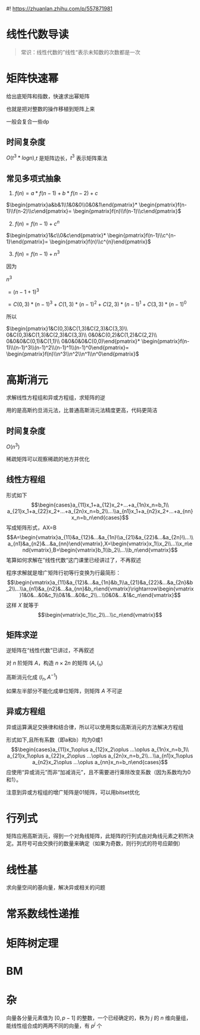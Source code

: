 #! https://zhuanlan.zhihu.com/p/557871981
# 线性代数导读
>常识：线性代数的”线性“表示未知数的次数都是一次
# 矩阵快速幂
给出底矩阵和指数，快速求出幂矩阵

也就是把对整数的操作移植到矩阵上来

一般会复合一些dp
## 时间复杂度
$O(t^3*log n)$,$t$ 是矩阵边长，$t^3$ 表示矩阵乘法

## 常见多项式抽象

1. $f(n) = a * f(n-1) + b * f(n-2) +c$

$\begin{pmatrix}a&b&1\\1&0&0\\0&0&1\end{pmatrix}*
\begin{pmatrix}f(n-1)\\f(n-2)\\c\end{pmatrix}=
\begin{pmatrix}f(n)\\f(n-1)\\c\end{pmatrix}$

2. $f(n) = f(n-1) + c^n$

$\begin{pmatrix}1&c\\0&c\end{pmatrix}*
\begin{pmatrix}f(n-1)\\c^{n-1}\end{pmatrix}=
\begin{pmatrix}f(n)\\c^{n}\end{pmatrix}$

3. $f(n)= f(n-1) + n^3$

因为

$n^3$

$= (n - 1 + 1)^3$

$= C(0,3)*(n-1)^3 + C(1,3)*(n-1)^2 + C(2,3)*(n-1)^1 + C(3,3)*(n-1)^0$

所以

$\begin{pmatrix}1&C(0,3)&C(1,3)&C(2,3)&C(3,3)\\
0&C(0,3)&C(1,3)&C(2,3)&C(3,3)\\
0&0&C(0,2)&C(1,2)&C(2,2)\\
0&0&0&C(0,1)&C(1,1)\\
0&0&0&0&C(0,0)\end{pmatrix}*
\begin{pmatrix}f(n-1)\\(n-1)^3\\(n-1)^2\\(n-1)^1\\(n-1)^0\end{pmatrix}=
\begin{pmatrix}f(n)\\n^3\\n^2\\n^1\\n^0\end{pmatrix}$
# 高斯消元
求解线性方程组和异或方程组，求矩阵的逆

用的是高斯约旦消元法，比普通高斯消元法精度更高，代码更简洁
## 时间复杂度
$O(n^3)$

稀疏矩阵可以观察稀疏的地方并优化
## 线性方程组
形式如下
$$\begin{cases}a_{11}x_1+a_{12}x_2+...+a_{1n}x_n=b_1\\ a_{21}x_1+a_{22}x_2+...+a_{2n}x_n=b_2\\...\\a_{n1}x_1+a_{n2}x_2+...+a_{nn}x_n=b_n\end{cases}$$
写成矩阵形式，AX=B
$$A=\begin{vmatrix}a_{11}&a_{12}&...&a_{1n}\\a_{21}&a_{22}&...&a_{2n}\\...\\a_{n1}&a_{n2}&...&a_{nn}\end{vmatrix},X=\begin{vmatrix}x_1\\x_2\\...\\x_n\end{vmatrix},B=\begin{vmatrix}b_1\\b_2\\...\\b_n\end{vmatrix}$$
笔算如何求解在”线性代数“这门课里已经讲过了，不再叙述

程序求解就是增广矩阵行初等行变换为行最简形：
$$\begin{vmatrix}a_{11}&a_{12}&...&a_{1n}&b_1\\a_{21}&a_{22}&...&a_{2n}&b_2\\...\\a_{n1}&a_{n2}&...&a_{nn}&b_n\end{vmatrix}\rightarrow\begin{vmatrix}1&0&...&0&c_1\\0&1&...&0&c_2\\...\\0&0&...&1&c_n\end{vmatrix}$$
这样 $X$ 就等于
$$\begin{vmatrix}c_1\\c_2\\...\\c_n\end{vmatrix}$$
## 矩阵求逆
逆矩阵在“线性代数”已讲过，不再叙述

对 $n$ 阶矩阵 $A$，构造 $n\times 2n$ 的矩阵 $(A,I_n)$

高斯消元化成 $(I_n,A^{-1})$

如果左半部分不能化成单位矩阵，则矩阵 $A$ 不可逆
## 异或方程组
异或运算满足交换律和结合律，所以可以使用类似高斯消元的方法解决方程组

形式如下,且所有系数（即a和b）均为0或1
$$\begin{cases}a_{11}x_1\oplus a_{12}x_2\oplus ...\oplus a_{1n}x_n=b_1\\ a_{21}x_1\oplus a_{22}x_2\oplus ...\oplus a_{2n}x_n=b_2\\...\\a_{n1}x_1\oplus a_{n2}x_2\oplus ...\oplus a_{nn}x_n=b_n\end{cases}$$
应使用“异或消元”而非“加减消元”，且不需要进行乘除改变系数（因为系数均为0和1）。

注意到异或方程组的增广矩阵是01矩阵，可以用bitset优化
# 行列式
矩阵应用高斯消元，得到一个对角线矩阵，此矩阵的行列式由对角线元素之积所决定。其符号可由交换行的数量来确定（如果为奇数，则行列式的符号应颠倒）
# 线性基
求向量空间的基向量，解决异或相关的问题
# 常系数线性递推
# 矩阵树定理
# BM
# 杂
向量各分量元素值为 $[0,p-1]$ 的整数，一个已经确定的，秩为 $j$ 的 $n$ 维向量组，能线性组合成的两两不同的向量，有 $p^j$ 个